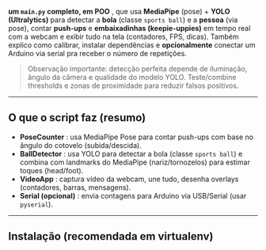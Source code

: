   **um `main.py` completo, em POO** , que usa **MediaPipe** (pose) + **YOLO (Ultralytics)** para detectar a **bola** (classe `sports ball`) e a **pessoa** (via pose), contar **push-ups** e **embaixadinhas (keepie-uppies)** em tempo real com a webcam e exibir tudo na tela (contadores, FPS, dicas). Também explico como calibrar, instalar dependências e **opcionalmente** conectar um Arduino via serial pra receber o número de repetições.

> Observação importante: detecção perfeita depende de iluminação, ângulo da câmera e qualidade do modelo YOLO. Teste/combine thresholds e zonas de proximidade para reduzir falsos positivos.

---

## O que o script faz (resumo)

* **PoseCounter** : usa MediaPipe Pose para contar push-ups com base no ângulo do cotovelo (subida/descida).
* **BallDetector** : usa YOLO para detectar a bola (classe `sports ball`) e combina com landmarks do MediaPipe (nariz/tornozelos) para estimar toques (head/foot).
* **VideoApp** : captura vídeo da webcam, une tudo, desenha overlays (contadores, barras, mensagens).
* **Serial (opcional)** : envia contagens para Arduino via USB/Serial (usar `pyserial`).

---

## Instalação (recomendada em virtualenv)

<pre class="overflow-visible!" data-start="1219" data-end="1400"><div class="contain-inline-size rounded-2xl relative bg-token-sidebar-surface-primary"></div></pre>
